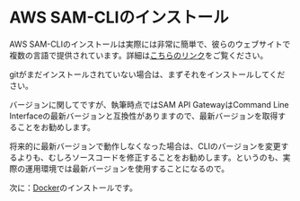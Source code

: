 # AWS SAM-CLIのインストール

AWS SAM-CLIのインストールは実際には非常に簡単で、彼らのウェブサイトで複数の言語で提供されています。詳細は[こちらのリンク](https://docs.aws.amazon.com/serverless-application-model/latest/developerguide/install-sam-cli.html)をご覧ください。

gitがまだインストールされていない場合は、まずそれをインストールしてください。

バージョンに関してですが、執筆時点ではSAM API GatewayはCommand Line Interfaceの最新バージョンと互換性がありますので、最新バージョンを取得することをお勧めします。

将来的に最新バージョンで動作しなくなった場合は、CLIのバージョンを変更するよりも、むしろソースコードを修正することをお勧めします。というのも、実際の運用環境では最新バージョンを使用することになるので。

次に：[Docker](Install_Docker.md)のインストールです。
